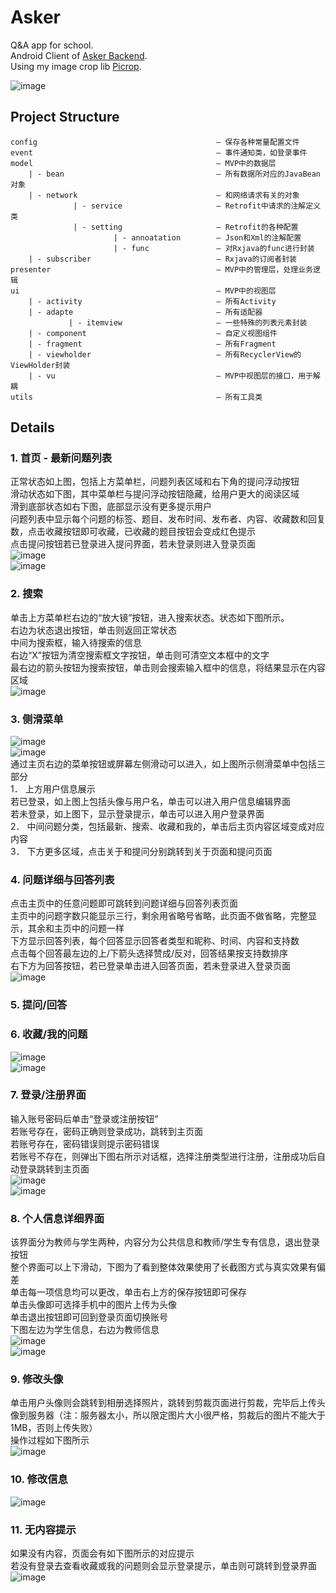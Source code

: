 # Asker
Q&amp;A app for school. <br />
Android Client of [Asker Backend](https://github.com/moiling/Asker_Backend). <br />
Using my image crop lib [Picrop](https://github.com/moiling/PiCrop). <br />

![image](https://raw.githubusercontent.com/moiling/Asker/master/pic/icon.png)

## Project Structure
```
config                                        – 保存各种常量配置文件
event                                         – 事件通知类，如登录事件
model                                         – MVP中的数据层
    | - bean                                  – 所有数据所对应的JavaBean对象
    | - network                               – 和网络请求有关的对象
              | - service                     – Retrofit中请求的注解定义类
              | - setting                     – Retrofit的各种配置
                       | - annoatation        – Json和Xml的注解配置
                       | - func               – 对Rxjava的func进行封装
    | - subscriber                            – Rxjava的订阅者封装
presenter                                     – MVP中的管理层，处理业务逻辑
ui                                            – MVP中的视图层
    | - activity                              – 所有Activity
    | - adapte                                – 所有适配器
             | - itemview                     – 一些特殊的列表元素封装
    | - component                             – 自定义视图组件
    | - fragment                              – 所有Fragment
    | - viewholder                            – 所有RecyclerView的ViewHolder封装
    | - vu                                    – MVP中视图层的接口，用于解耦
utils                                         – 所有工具类
```

## Details
### 1.	首页 - 最新问题列表
正常状态如上图，包括上方菜单栏，问题列表区域和右下角的提问浮动按钮<br />
滑动状态如下图，其中菜单栏与提问浮动按钮隐藏，给用户更大的阅读区域<br />
滑到底部状态如右下图，底部显示没有更多提示用户<br />
问题列表中显示每个问题的标签、题目、发布时间、发布者、内容、收藏数和回复数，点击收藏按钮即可收藏，已收藏的题目按钮会变成红色提示<br />
点击提问按钮若已登录进入提问界面，若未登录则进入登录页面<br />
![image](https://raw.githubusercontent.com/moiling/Asker/master/pic/1.png)<br />
![image](https://raw.githubusercontent.com/moiling/Asker/master/pic/2.png)<br />

### 2.	搜索
单击上方菜单栏右边的“放大镜”按钮，进入搜索状态。状态如下图所示。<br />
右边为状态退出按钮，单击则返回正常状态<br />
中间为搜索框，输入待搜索的信息<br />
右边“X”按钮为清空搜索框文字按钮，单击则可清空文本框中的文字<br />
最右边的箭头按钮为搜索按钮，单击则会搜索输入框中的信息，将结果显示在内容区域<br />
![image](https://raw.githubusercontent.com/moiling/Asker/master/pic/3.png)<br />

### 3.	侧滑菜单
![image](https://raw.githubusercontent.com/moiling/Asker/master/pic/4.png)<br />
![image](https://raw.githubusercontent.com/moiling/Asker/master/pic/5.png)<br />
通过主页右边的菜单按钮或屏幕左侧滑动可以进入，如上图所示侧滑菜单中包括三部分<br />
1．	上方用户信息展示<br />
若已登录，如上图上包括头像与用户名，单击可以进入用户信息编辑界面<br />
若未登录，如上图下，显示登录提示，单击可以进入用户登录界面<br />
2．	中间问题分类，包括最新、搜索、收藏和我的，单击后主页内容区域变成对应内容<br />
3．	下方更多区域，点击关于和提问分别跳转到关于页面和提问页面<br />

### 4.	问题详细与回答列表
点击主页中的任意问题即可跳转到问题详细与回答列表页面<br />
主页中的问题字数只能显示三行，剩余用省略号省略，此页面不做省略，完整显示，其余和主页中的问题一样<br />
下方显示回答列表，每个回答显示回答者类型和昵称、时间、内容和支持数<br />
点击每个回答最左边的上/下箭头选择赞成/反对，回答结果按支持数排序<br />
右下方为回答按钮，若已登录单击进入回答页面，若未登录进入登录页面<br />
![image](https://raw.githubusercontent.com/moiling/Asker/master/pic/6.png)<br />

### 5.	提问/回答
### 6.	收藏/我的问题
![image](https://raw.githubusercontent.com/moiling/Asker/master/pic/7.png)<br />
![image](https://raw.githubusercontent.com/moiling/Asker/master/pic/8.png)<br />

### 7.	登录/注册界面
输入账号密码后单击“登录或注册按钮”<br />
若账号存在，密码正确则登录成功，跳转到主页面<br />
若账号存在，密码错误则提示密码错误<br />
若账号不存在，则弹出下图右所示对话框，选择注册类型进行注册，注册成功后自动登录跳转到主页面<br />
![image](https://raw.githubusercontent.com/moiling/Asker/master/pic/9.png)<br />
![image](https://raw.githubusercontent.com/moiling/Asker/master/pic/10.png)<br />

### 8.	个人信息详细界面
该界面分为教师与学生两种，内容分为公共信息和教师/学生专有信息，退出登录按钮<br />
整个界面可以上下滑动，下图为了看到整体效果使用了长截图方式与真实效果有偏差<br />
单击每一项信息均可以更改，单击右上方的保存按钮即可保存<br />
单击头像即可选择手机中的图片上传为头像<br />
单击退出按钮即可回到登录页面切换账号<br />
下图左边为学生信息，右边为教师信息<br />
![image](https://raw.githubusercontent.com/moiling/Asker/master/pic/11.png)<br />
![image](https://raw.githubusercontent.com/moiling/Asker/master/pic/12.png)<br />

### 9.	修改头像
单击用户头像则会跳转到相册选择照片，跳转到剪裁页面进行剪裁，完毕后上传头像到服务器（注：服务器太小，所以限定图片大小很严格，剪裁后的图片不能大于1MB，否则上传失败）<br />
操作过程如下图所示<br />
![image](https://raw.githubusercontent.com/moiling/Asker/master/pic/13.png)<br />

### 10.	修改信息
![image](https://raw.githubusercontent.com/moiling/Asker/master/pic/15.png)<br />

### 11.	无内容提示
如果没有内容，页面会有如下图所示的对应提示<br />
若没有登录去查看收藏或我的问题则会显示登录提示，单击则可跳转到登录界面<br />
![image](https://raw.githubusercontent.com/moiling/Asker/master/pic/16.png)<br />
